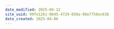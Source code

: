 ```yaml
---
date_modified: 2025-04-12
site_uuid: 99fe12b1-0645-4729-850a-08e7758ec63b
date_created: 2025-04-06
---
```


